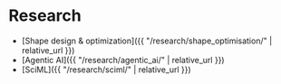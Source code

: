 
# Research

- [Shape design & optimization]({{ "/research/shape_optimisation/" | relative_url }})
- [Agentic AI]({{ "/research/agentic_ai/" | relative_url }})
- [SciML]({{ "/research/sciml/" | relative_url }})

